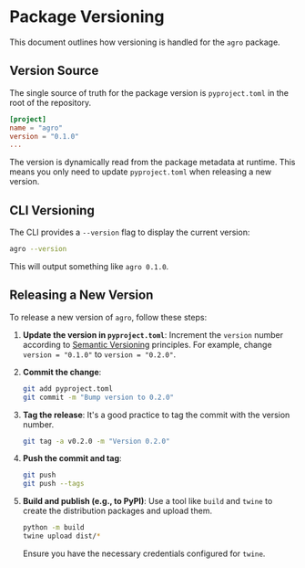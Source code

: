 # Package Versioning

This document outlines how versioning is handled for the `agro` package.

## Version Source

The single source of truth for the package version is `pyproject.toml` in the root of the repository.

```toml
[project]
name = "agro"
version = "0.1.0"
...
```

The version is dynamically read from the package metadata at runtime. This means you only need to update `pyproject.toml` when releasing a new version.

## CLI Versioning

The CLI provides a `--version` flag to display the current version:

```sh
agro --version
```

This will output something like `agro 0.1.0`.

## Releasing a New Version

To release a new version of `agro`, follow these steps:

1.  **Update the version in `pyproject.toml`**:
    Increment the `version` number according to [Semantic Versioning](https://semver.org/) principles. For example, change `version = "0.1.0"` to `version = "0.2.0"`.

2.  **Commit the change**:
    ```sh
    git add pyproject.toml
    git commit -m "Bump version to 0.2.0"
    ```

3.  **Tag the release**:
    It's a good practice to tag the commit with the version number.
    ```sh
    git tag -a v0.2.0 -m "Version 0.2.0"
    ```

4.  **Push the commit and tag**:
    ```sh
    git push
    git push --tags
    ```

5.  **Build and publish (e.g., to PyPI)**:
    Use a tool like `build` and `twine` to create the distribution packages and upload them.
    ```sh
    python -m build
    twine upload dist/*
    ```
    Ensure you have the necessary credentials configured for `twine`.
